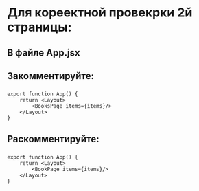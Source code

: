 # Для кореектной провекрки 2й страницы:

## В файле App.jsx

## Закомментируйте:

### 
    export function App() {
        return <Layout>
            <BooksPage items={items}/>
        </Layout>
    }

## Раскомментируйте:

### 
    export function App() {
        return <Layout>
            <BookPage items={items}/>
        </Layout>
    }